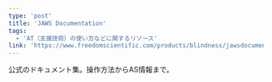 ```yaml
---
type: 'post'
title: 'JAWS Documentation'
tags:
  - 'AT（支援技術）の使い方などに関するリソース'
link: 'https://www.freedomscientific.com/products/blindness/jawsdocumentation'
---
```

公式のドキュメント集。操作方法からAS情報まで。